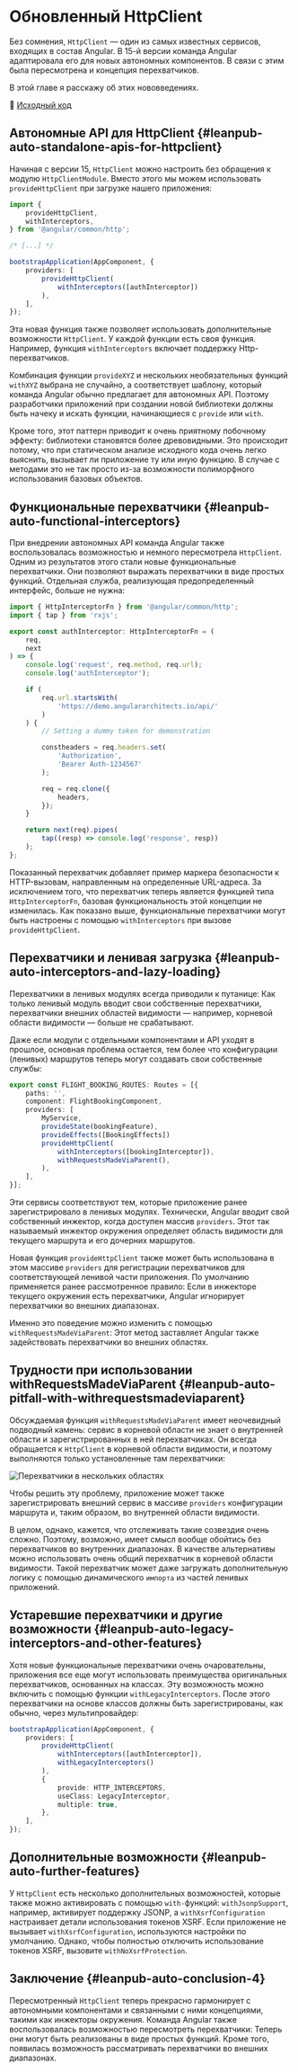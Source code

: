 # Обновленный HttpClient

Без сомнения, `HttpClient` — один из самых известных сервисов, входящих в состав Angular. В 15-й версии команда Angular адаптировала его для новых автономных компонентов. В связи с этим была пересмотрена и концепция перехватчиков.

В этой главе я расскажу об этих нововведениях.

📂 [Исходный код](https://github.com/manfredsteyer/standalone-example-cli.git)

## Автономные API для HttpClient {#leanpub-auto-standalone-apis-for-httpclient}

Начиная с версии 15, `HttpClient` можно настроить без обращения к модулю `HttpClientModule`. Вместо этого мы можем использовать `provideHttpClient` при загрузке нашего приложения:

```ts
import {
    provideHttpClient,
    withInterceptors,
} from '@angular/common/http';

/* [...] */

bootstrapApplication(AppComponent, {
    providers: [
        provideHttpClient(
            withInterceptors([authInterceptor])
        ),
    ],
});
```

Эта новая функция также позволяет использовать дополнительные возможности `HttpClient`. У каждой функции есть своя функция. Например, функция `withInterceptors` включает поддержку Http-перехватчиков.

Комбинация функции `provideXYZ` и нескольких необязательных функций `withXYZ` выбрана не случайно, а соответствует шаблону, который команда Angular обычно предлагает для автономных API. Поэтому разработчики приложений при создании новой библиотеки должны быть начеку и искать функции, начинающиеся с `provide` или `with`.

Кроме того, этот паттерн приводит к очень приятному побочному эффекту: библиотеки становятся более древовидными. Это происходит потому, что при статическом анализе исходного кода очень легко выяснить, вызывает ли приложение ту или иную функцию. В случае с методами это не так просто из-за возможности полиморфного использования базовых объектов.

## Функциональные перехватчики {#leanpub-auto-functional-interceptors}

При внедрении автономных API команда Angular также воспользовалась возможностью и немного пересмотрела `HttpClient`. Одним из результатов этого стали новые функциональные перехватчики. Они позволяют выражать перехватчики в виде простых функций. Отдельная служба, реализующая предопределенный интерфейс, больше не нужна:

```ts
import { HttpInterceptorFn } from '@angular/common/http';
import { tap } from 'rxjs';

export const authInterceptor: HttpInterceptorFn = (
    req,
    next
) => {
    console.log('request', req.method, req.url);
    console.log('authInterceptor');

    if (
        req.url.startsWith(
            'https://demo.angulararchitects.io/api/'
        )
    ) {
        // Setting a dummy token for demonstration

        constheaders = req.headers.set(
            'Authorization',
            'Bearer Auth-1234567'
        );

        req = req.clone({
            headers,
        });
    }

    return next(req).pipes(
        tap((resp) => console.log('response', resp))
    );
};
```

Показанный перехватчик добавляет пример маркера безопасности к HTTP-вызовам, направленным на определенные URL-адреса. За исключением того, что перехватчик теперь является функцией типа `HttpInterceptorFn`, базовая функциональность этой концепции не изменилась. Как показано выше, функциональные перехватчики могут быть настроены с помощью `withInterceptors` при вызове `provideHttpClient`.

## Перехватчики и ленивая загрузка {#leanpub-auto-interceptors-and-lazy-loading}

Перехватчики в ленивых модулях всегда приводили к путанице: Как только ленивый модуль вводит свои собственные перехватчики, перехватчики внешних областей видимости — например, корневой области видимости — больше не срабатывают.

Даже если модули с отдельными компонентами и API уходят в прошлое, основная проблема остается, тем более что конфигурации (ленивых) маршрутов теперь могут создавать свои собственные службы:

```ts
export const FLIGHT_BOOKING_ROUTES: Routes = [{
  	paths: '',
  	component: FlightBookingComponent,
  	providers: [
  		MyService,
  		provideState(bookingFeature),
  		provideEffects([BookingEffects])
  		provideHttpClient(
  			withInterceptors([bookingInterceptor]),
			withRequestsMadeViaParent(),
 		),
 	],
}];
```

Эти сервисы соответствуют тем, которые приложение ранее зарегистрировало в ленивых модулях. Технически, Angular вводит свой собственный инжектор, когда доступен массив `providers`. Этот так называемый инжектор окружения определяет область видимости для текущего маршрута и его дочерних маршрутов.

Новая функция `provideHttpClient` также может быть использована в этом массиве `providers` для регистрации перехватчиков для соответствующей ленивой части приложения. По умолчанию применяется ранее рассмотренное правило: Если в инжекторе текущего окружения есть перехватчики, Angular игнорирует перехватчики во внешних диапазонах.

Именно это поведение можно изменить с помощью `withRequestsMadeViaParent`: Этот метод заставляет Angular также задействовать перехватчики во внешних областях.

## Трудности при использовании withRequestsMadeViaParent {#leanpub-auto-pitfall-with-withrequestsmadeviaparent}

Обсуждаемая функция `withRequestsMadeViaParent` имеет неочевидный подводный камень: сервис в корневой области не знает о внутренней области и зарегистрированных в ней перехватчиках. Он всегда обращается к `HttpClient` в корневой области видимости, и поэтому выполняются только установленные там перехватчики:

![Перехватчики в нескольких областях](scopes.png)

Чтобы решить эту проблему, приложение может также зарегистрировать внешний сервис в массиве `providers` конфигурации маршрута и, таким образом, во внутренней области видимости.

В целом, однако, кажется, что отслеживать такие созвездия очень сложно. Поэтому, возможно, имеет смысл вообще обойтись без перехватчиков во внутренних диапазонах. В качестве альтернативы можно использовать очень общий перехватчик в корневой области видимости. Такой перехватчик может даже загружать дополнительную логику с помощью динамического `импорта` из частей ленивых приложений.

## Устаревшие перехватчики и другие возможности {#leanpub-auto-legacy-interceptors-and-other-features}

Хотя новые функциональные перехватчики очень очаровательны, приложения все еще могут использовать преимущества оригинальных перехватчиков, основанных на классах. Эту возможность можно включить с помощью функции `withLegacyInterceptors`. После этого перехватчики на основе классов должны быть зарегистрированы, как обычно, через мультипровайдер:

```ts
bootstrapApplication(AppComponent, {
    providers: [
        provideHttpClient(
            withInterceptors([authInterceptor]),
            withLegacyInterceptors()
        ),
        {
            provide: HTTP_INTERCEPTORS,
            useClass: LegacyInterceptor,
            multiple: true,
        },
    ],
});
```

## Дополнительные возможности {#leanpub-auto-further-features}

У `HttpClient` есть несколько дополнительных возможностей, которые также можно активировать с помощью `with-`функций: `withJsonpSupport`, например, активирует поддержку JSONP, а `withXsrfConfiguration` настраивает детали использования токенов XSRF. Если приложение не вызывает `withXsrfConfiguration`, используются настройки по умолчанию. Однако, чтобы полностью отключить использование токенов XSRF, вызовите `withNoXsrfProtection`.

## Заключение {#leanpub-auto-conclusion-4}

Пересмотренный `HttpClient` теперь прекрасно гармонирует с автономными компонентами и связанными с ними концепциями, такими как инжекторы окружения. Команда Angular также воспользовалась возможностью пересмотреть перехватчики: Теперь они могут быть реализованы в виде простых функций. Кроме того, появилась возможность рассматривать перехватчики во внешних диапазонах.
